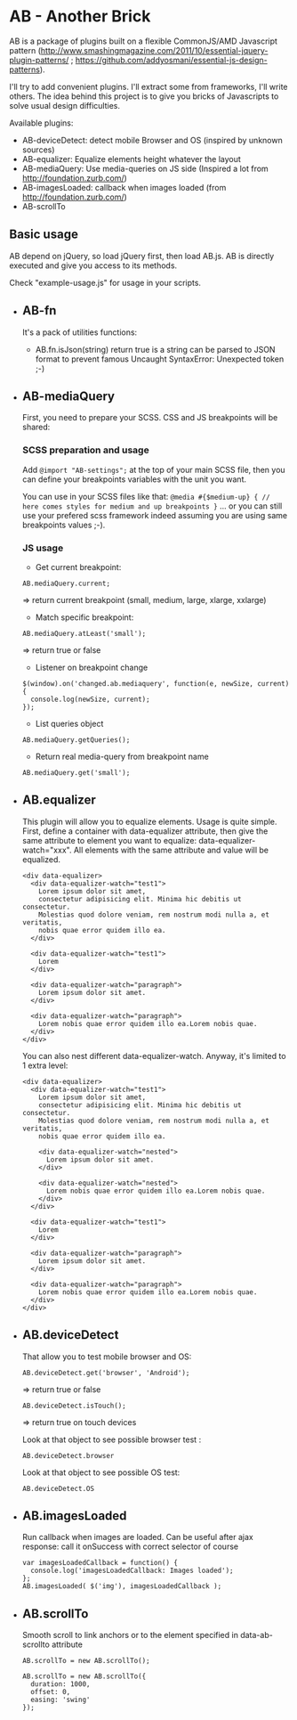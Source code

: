 # AB - Another Brick

AB is a package of plugins built on a flexible CommonJS/AMD Javascript pattern (http://www.smashingmagazine.com/2011/10/essential-jquery-plugin-patterns/ ; https://github.com/addyosmani/essential-js-design-patterns).

I'll try to add convenient plugins. I'll extract some from frameworks, I'll write others.
The idea behind this project is to give you bricks of Javascripts to solve usual design difficulties.

Available plugins:
* AB-deviceDetect: detect mobile Browser and OS (inspired by unknown sources)
* AB-equalizer: Equalize elements height whatever the layout
* AB-mediaQuery: Use media-queries on JS side (Inspired a lot from http://foundation.zurb.com/)
* AB-imagesLoaded: callback when images loaded (from http://foundation.zurb.com/)
* AB-scrollTo


## Basic usage
AB depend on jQuery, so load jQuery first, then load AB.js.
AB is directly executed and give you access to its methods.

Check "example-usage.js" for usage in your scripts.

* ## AB-fn
  It's a pack of utilities functions:
  * AB.fn.isJson(string)
    return true is a string can be parsed to JSON format to prevent famous Uncaught SyntaxError: Unexpected token ;-)


* ## AB-mediaQuery
  First, you need to prepare your SCSS. CSS and JS breakpoints will be shared:

  ### SCSS preparation and usage
    Add `@import "AB-settings";` at the top of your main SCSS file, then you can define your breakpoints variables with the unit you want.

    You can use in your SCSS files like that:
      ```
      @media #{$medium-up} {
        // here comes styles for medium and up breakpoints
      }
      ```
    ... or you can still use your prefered scss framework indeed assuming you are using same breakpoints values ;-).

  ### JS usage
    * Get current breakpoint:
    ```
    AB.mediaQuery.current;
    ```
    => return current breakpoint (small, medium, large, xlarge, xxlarge)

    * Match specific breakpoint:
    ```
    AB.mediaQuery.atLeast('small');
    ```
    => return true or false

    * Listener on breakpoint change
    ```
    $(window).on('changed.ab.mediaquery', function(e, newSize, current) {
      console.log(newSize, current);
    });
    ```

    * List queries object
    ```
    AB.mediaQuery.getQueries();
    ```

    * Return real media-query from breakpoint name
    ```
    AB.mediaQuery.get('small');
    ```


* ## AB.equalizer
    This plugin will allow you to equalize elements. Usage is quite simple. First, define a container with data-equalizer attribute, then give the same attribute to element you want to equalize: data-equalizer-watch="xxx". All elements with the same attribute and value will be equalized.

    ```
    <div data-equalizer>
      <div data-equalizer-watch="test1">
        Lorem ipsum dolor sit amet,
        consectetur adipisicing elit. Minima hic debitis ut consectetur.
        Molestias quod dolore veniam, rem nostrum modi nulla a, et veritatis,
        nobis quae error quidem illo ea.
      </div>

      <div data-equalizer-watch="test1">
        Lorem
      </div>

      <div data-equalizer-watch="paragraph">
        Lorem ipsum dolor sit amet.
      </div>

      <div data-equalizer-watch="paragraph">
        Lorem nobis quae error quidem illo ea.Lorem nobis quae.
      </div>
    </div>
    ```

    You can also nest different data-equalizer-watch. Anyway, it's limited to 1 extra level:

    ```
    <div data-equalizer>
      <div data-equalizer-watch="test1">
        Lorem ipsum dolor sit amet,
        consectetur adipisicing elit. Minima hic debitis ut consectetur.
        Molestias quod dolore veniam, rem nostrum modi nulla a, et veritatis,
        nobis quae error quidem illo ea.

        <div data-equalizer-watch="nested">
          Lorem ipsum dolor sit amet.
        </div>

        <div data-equalizer-watch="nested">
          Lorem nobis quae error quidem illo ea.Lorem nobis quae.
        </div>
      </div>

      <div data-equalizer-watch="test1">
        Lorem
      </div>

      <div data-equalizer-watch="paragraph">
        Lorem ipsum dolor sit amet.
      </div>

      <div data-equalizer-watch="paragraph">
        Lorem nobis quae error quidem illo ea.Lorem nobis quae.
      </div>
    </div>
    ```


* ## AB.deviceDetect
    That allow you to test mobile browser and OS:
    ```
    AB.deviceDetect.get('browser', 'Android');
    ```
    => return true or false

    ```
    AB.deviceDetect.isTouch();
    ```
    => return true on touch devices

    Look at that object to see possible browser test :
    ```
    AB.deviceDetect.browser
    ```

    Look at that object to see possible OS test:
    ```
    AB.deviceDetect.OS
    ```


* ## AB.imagesLoaded
    Run callback when images are loaded.
    Can be useful after ajax response: call it onSuccess with correct selector of course
    ```
    var imagesLoadedCallback = function() {
      console.log('imagesLoadedCallback: Images loaded');
    };
    AB.imagesLoaded( $('img'), imagesLoadedCallback );
    ```

* ## AB.scrollTo
    Smooth scroll to link anchors or to the element specified in data-ab-scrollto attribute
    ```
    AB.scrollTo = new AB.scrollTo();

    AB.scrollTo = new AB.scrollTo({
      duration: 1000,
      offset: 0,
      easing: 'swing'
    });
    ```
